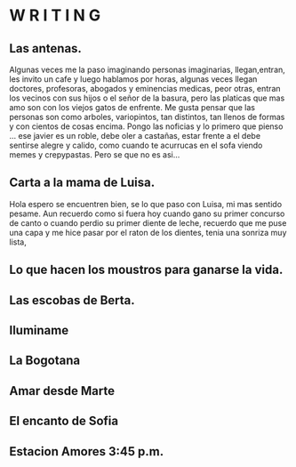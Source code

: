 # W R I T I N G

## Las antenas.

Algunas veces me la paso imaginando personas imaginarias, llegan,entran, les invito un cafe y luego hablamos por horas, algunas veces llegan doctores, profesoras, abogados y eminencias medicas, peor otras, entran los vecinos con sus hijos o el señor de la basura, pero las platicas que mas amo son con los viejos gatos de enfrente. Me gusta pensar que las personas son como arboles, variopintos, tan distintos, tan llenos de formas y con cientos de cosas encima. Pongo las noficias y lo primero que pienso  ... ese javier es un roble, debe oler a castañas, estar frente a el debe sentirse alegre y calido, como cuando te acurrucas en el sofa viendo memes y crepypastas. Pero se que no es asi... 

## Carta a la mama de Luisa.
Hola espero se encuentren bien, se lo que paso con Luisa, mi mas sentido pesame. Aun recuerdo como si fuera hoy cuando gano su primer concurso de canto o cuando perdio su primer diente de leche, recuerdo que me puse una capa y me hice pasar por el raton de los dientes, tenia una sonriza muy lista, 

## Lo que hacen los moustros para ganarse la vida.

## Las escobas de Berta.

## Iluminame

## La Bogotana

## Amar desde Marte

## El encanto de Sofia

## Estacion Amores 3:45 p.m.

